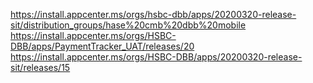 https://install.appcenter.ms/orgs/hsbc-dbb/apps/20200320-release-sit/distribution_groups/hase%20cmb%20dbb%20mobile
https://install.appcenter.ms/orgs/HSBC-DBB/apps/PaymentTracker_UAT/releases/20
https://install.appcenter.ms/orgs/HSBC-DBB/apps/20200320-release-sit/releases/15
